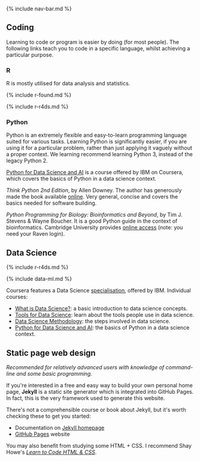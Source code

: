 {% include nav-bar.md %}

## Coding
Learning to code or program is easier by doing (for most people). The following links teach you to code in a specific language, whilst achieving a particular purpose.

### R
R is mostly utilised for data analysis and statistics.

{% include r-found.md %}

{% include r-r4ds.md %}

### Python
Python is an extremely flexible and easy-to-learn programming language suited for various tasks. Learning Python is significantly easier, if you are using it for a particular problem, rather than just applying it vaguely without a proper context. We learning recommend learning Python 3, instead of the legacy Python 2. 

[Python for Data Science and AI](https://www.coursera.org/learn/python-for-applied-data-science-ai?specialization=ibm-data-science) is a course offered by IBM on Coursera, which covers the basics of Python in a data science context.

*Think Python 2nd Edition*, by Allen Downey. The author has generously made the  book available [online](https://greenteapress.com/wp/think-python-2e/). Very general, concise and covers the basics needed for software building.

*Python Programming for Biology: Bioinformatics and Beyond*, by Tim J. Stevens & Wayne Boucher. It is a good Python guide in the context of bioinformatics. Cambridge University provides [online access](https://www-cambridge-org.ezp.lib.cam.ac.uk/core/books/python-programming-for-biology/61762A9F672FDD8B2DD3FFF8773027B2) (note: you need your Raven login).


## Data Science
{% include r-r4ds.md %}

{% include data-ml.md %}

Coursera features a Data Science [specialisation](https://www.coursera.org/professional-certificates/ibm-data-science), offered by IBM. Individual courses:

* [What is Data Science?](https://www.coursera.org/learn/what-is-datascience?specialization=ibm-data-science#syllabus): a basic introduction to data science concepts.
* [Tools for Data Science](https://www.coursera.org/learn/open-source-tools-for-data-science?specialization=ibm-data-science): learn about the tools people use in data science.
* [Data Science Methodology](https://www.coursera.org/learn/data-science-methodology?specialization=ibm-data-science#syllabus): the steps involved in data science.
* [Python for Data Science and AI](https://www.coursera.org/learn/python-for-applied-data-science-ai?specialization=ibm-data-science): the basics of Python in a data science context.


## Static page web design
*Recommended for relatively advanced users with knowledge of command-line and some basic programming.*

If you're interested in a free and easy way to build your own personal home page, **Jekyll** is a static site generator which is integrated into GitHub Pages. In fact, this is the very framework used to generate this website.

There's not a comprehensible course or book about Jekyll, but it's worth checking these to get you started:

* Documentation on [Jekyll homepage](https://jekyllrb.com)
* [GitHub Pages](https://pages.github.com) website

You may also benefit from studying some HTML + CSS. I recommend Shay Howe's [*Learn to Code HTML & CSS*](https://learn.shayhowe.com).

